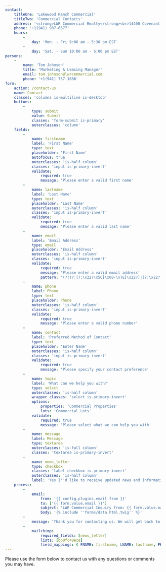 ```yaml
---
contact:
    titleOne: 'Lakewood Ranch Commercial'
    titleTwo: 'Commercial Contacts'
    address: '<strong>LWR Commercial Realty</strong><br>14400 Covenant Way Lakewood Ranch, FL 34202'
    phone: '+1(941) 907-6677'
    hours:
        -
            day: 'Mon. - Fri 9:00 am - 5:30 pm EST'
        -
            day: 'Sat. - Sun 10:00 am - 6:00 pm EST'
persons:
    -
        name: 'Tom Johnson'
        title: 'Marketing & Leasing Manager'
        email: tom.johnson@lwrcommercial.com
        phone: '+1(941) 757-1636'
form:
    action: /contact-us
    name: Contact
    classes: 'columns is-multiline is-desktop'
    buttons:
        -
            type: submit
            value: Submit
            classes: 'form-submit is-primary'
            outerclasses: 'column'
    fields:
        -
            name: firstname
            label: 'First Name'
            type: text
            placeholder: 'First Name'
            autofocus: true
            outerclasses: 'is-half column'
            classes: 'input is-primary-invert'
            validate:
                required: true
                message: 'Please enter a valid first name'
        -
            name: lastname
            label: 'Last Name'
            type: text
            placeholder: 'Last Name'
            outerclasses: 'is-half column'
            classes: 'input is-primary-invert'
            validate:
                required: true
                message: 'Please enter a valid last name'
        -
            name: email
            label: 'Email Address'
            type: email
            placeholder: 'Email Address'
            outerclasses: 'is-half column'
            classes: 'input is-primary-invert'
            validate:
                required: true
                message: 'Please enter a valid email address'
                pattern: '(?!(?:(?:\x22?\x5C[\x00-\x7E]\x22?)|(?:\x22?[^\x5C\x22]\x22?)){255,})(?!(?:(?:\x22?\x5C[\x00-\x7E]\x22?)|(?:\x22?[^\x5C\x22]\x22?)){65,}@)(?:(?:[\x21\x23-\x27\x2A\x2B\x2D\x2F-\x39\x3D\x3F\x5E-\x7E]+)|(?:\x22(?:[\x01-\x08\x0B\x0C\x0E-\x1F\x21\x23-\x5B\x5D-\x7F]|(?:\x5C[\x00-\x7F]))*\x22))(?:\.(?:(?:[\x21\x23-\x27\x2A\x2B\x2D\x2F-\x39\x3D\x3F\x5E-\x7E]+)|(?:\x22(?:[\x01-\x08\x0B\x0C\x0E-\x1F\x21\x23-\x5B\x5D-\x7F]|(?:\x5C[\x00-\x7F]))*\x22)))*@(?:(?:(?!.*[^.]{64,})(?:(?:(?:xn--)?[a-z0-9]+(?:-[a-z0-9]+)*\.){1,126}){1,}(?:(?:[a-z][a-z0-9]*)|(?:(?:xn--)[a-z0-9]+))(?:-[a-z0-9]+)*)|(?:\[(?:(?:IPv6:(?:(?:[a-f0-9]{1,4}(?::[a-f0-9]{1,4}){7})|(?:(?!(?:.*[a-f0-9][:\]]){7,})(?:[a-f0-9]{1,4}(?::[a-f0-9]{1,4}){0,5})?::(?:[a-f0-9]{1,4}(?::[a-f0-9]{1,4}){0,5})?)))|(?:(?:IPv6:(?:(?:[a-f0-9]{1,4}(?::[a-f0-9]{1,4}){5}:)|(?:(?!(?:.*[a-f0-9]:){5,})(?:[a-f0-9]{1,4}(?::[a-f0-9]{1,4}){0,3})?::(?:[a-f0-9]{1,4}(?::[a-f0-9]{1,4}){0,3}:)?)))?(?:(?:25[0-5])|(?:2[0-4][0-9])|(?:1[0-9]{2})|(?:[1-9]?[0-9]))(?:\.(?:(?:25[0-5])|(?:2[0-4][0-9])|(?:1[0-9]{2})|(?:[1-9]?[0-9]))){3}))\]))'
        -
            name: phone
            label: Phone
            type: text
            placeholder: Phone
            outerclasses: 'is-half column'
            classes: 'input is-primary-invert'
            validate:
                required: true
                message: 'Please enter a valid phone number'
        -
            name: contact
            label: 'Preferred Method of Contact'
            type: text
            placeholder: 'Enter Name'
            outerclasses: 'is-half column'
            classes: 'input is-primary-invert'
            validate:
                required: true
                message: 'Please specify your contact preference'
        -
            name: topic
            label: 'What can we help you with?'
            type: select
            outerclasses: 'is-half column'
            wrapper_classes: 'select is-primary-invert'
            options:
                properties: 'Commercial Properties'
                lots: 'Commercial Lots'
            validate:
                required: true
                message: 'Please select what we can help you with'
        -
            name: message
            label: Message
            type: textarea
            outerclasses: 'is-full column'
            classes: 'textarea is-primary-invert'
        -
            name: news_letter
            type: checkbox
            classes: 'label checkbox is-primary-invert'
            outerclasses: 'is-half column'
            label: 'Yes I''d like to receive updated news and information'
    process:
        -
            email:
                from: '{{ config.plugins.email.from }}'
                to: ['{{ form.value.email }}']
                subject: 'LWR Commercial Inquiry from: {{ form.value.name|e }}'
                body: '{% include ''forms/data.html.twig'' %}'
        -
            message: 'Thank you for contacting us. We will get back to you shortly!'
        -
            mailchimp:
                required_fields: [news_letter]
                lists: [bb0fc48ece]
                field_mappings: { FNAME: firstname, LNAME: lastname, PHONE: phone, EMAIL: email }
---
```


Please use the form below to contact us with any questions or comments you may have.
